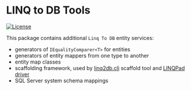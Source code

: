 # LINQ to DB Tools

[![License](https://img.shields.io/github/license/linq2db/linq2db)](MIT-LICENSE.txt)

This package contains additional `Linq To DB` entity services:

- generators of `IEqualityComparer<T>` for entities
- generators of entity mappers from one type to another
- entity map classes
- scaffolding framework, used by [linq2db.cli](https://www.nuget.org/packages/linq2db.cli) scaffold tool and [LINQPad driver](https://github.com/linq2db/linq2db.LINQPad)
- SQL Server system schema mappings
